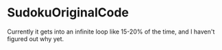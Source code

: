 # SudokuOriginalCode

Currently it gets into an infinite loop like 15-20% of the time, and I haven't figured out why yet.
